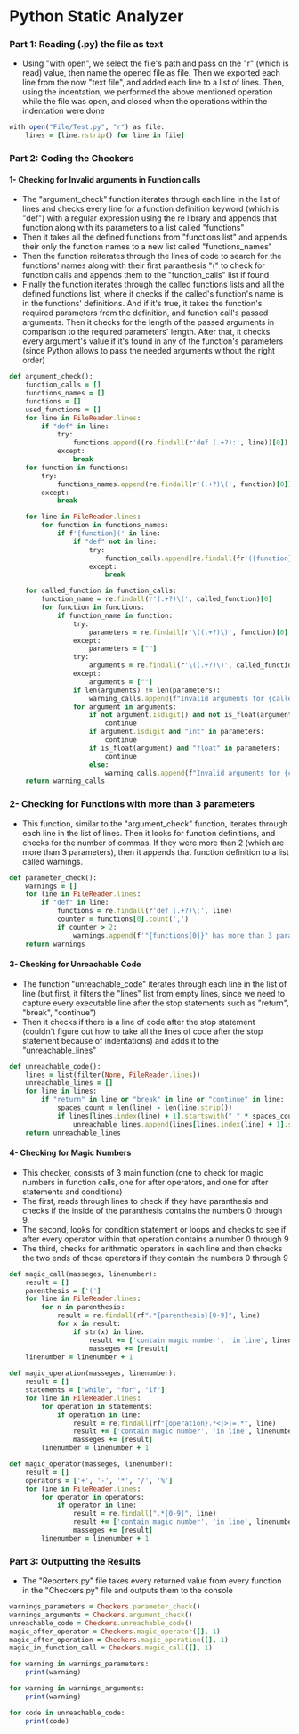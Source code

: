 # Python Static Analyzer
### Part 1: Reading (.py) the file as text
- Using "with open", we select the file's path and pass on the "r" (which is read) value, then name the opened file as file. Then we exported each line from the now "text file", and added each line to a list of lines. Then, using the indentation, we performed the above mentioned operation while the file was open, and closed when the operations within the indentation were done
```ruby
with open("File/Test.py", "r") as file:
    lines = [line.rstrip() for line in file]
```
### Part 2: Coding the Checkers
#### 1- Checking for Invalid arguments in Function calls
- The "argument_check" function iterates through each line in the list of lines and checks every line for a function definition keyword (which is "def") with a regular expression using the re library and appends that function along with its parameters to a list called "functions"
- Then it takes all the defined functions from "functions list" and appends their only the function names to a new list called "functions_names"
- Then the function reiterates through the lines of code to search for the functions' names along with their first paranthesis "(" to check for function calls and appends them to the "function_calls" list if found
- Finally the function iterates through the called functions lists and all the defined functions list, where it checks if the called's function's name is in the functions' definitions. And if it's true, it takes the function's required parameters from the definition, and function call's passed arguments. Then it checks for the length of the passed arguments in comparison to the required parameters' length. After that, it checks every argument's value if it's found in any of the function's parameters (since Python allows to pass the needed arguments without the right order)
```ruby
def argument_check():
    function_calls = []
    functions_names = []
    functions = []
    used_functions = []
    for line in FileReader.lines:
        if "def" in line:
            try:
                functions.append((re.findall(r'def (.+?):', line))[0])
            except:
                break
    for function in functions:
        try:
            functions_names.append(re.findall(r'(.+?)\(', function)[0])
        except:
            break

    for line in FileReader.lines:
        for function in functions_names:
            if f'{function}(' in line:
                if "def" not in line:
                    try:
                        function_calls.append(re.findall(fr'({function}.+?\))', line)[0])
                    except:
                        break

    for called_function in function_calls:
        function_name = re.findall(r'(.+?)\(', called_function)[0]
        for function in functions:
            if function_name in function:
                try:
                    parameters = re.findall(r'\((.+?)\)', function)[0].replace(" ", "").split(',')
                except:
                    parameters = [""]
                try:
                    arguments = re.findall(r'\((.+?)\)', called_function)[0].replace(" ", "").split(',')
                except:
                    arguments = [""]
                if len(arguments) != len(parameters):
                    warning_calls.append(f"Invalid arguments for {called_function} at line {(FileReader.lines.index(called_function)) + 1}")
                for argument in arguments:
                    if not argument.isdigit() and not is_float(argument) and "string" in parameters:
                        continue
                    if argument.isdigit and "int" in parameters:
                        continue
                    if is_float(argument) and "float" in parameters:
                        continue
                    else:
                        warning_calls.append(f"Invalid arguments for {called_function} at line {(FileReader.lines.index(called_function)) + 1}")
    return warning_calls
```
###
### 2- Checking for Functions with more than 3 parameters
- This function, similar to the "argument_check" function, iterates through each line in the list of lines. Then it looks for function definitions, and checks for the number of commas. If they were more than 2 (which are more than 3 parameters), then it appends that function definition to a list called warnings.
```ruby
def parameter_check():
    warnings = []
    for line in FileReader.lines:
        if "def" in line:
            functions = re.findall(r'def (.+?)\:', line)
            counter = functions[0].count(',')
            if counter > 2:
                warnings.append(f'"{functions[0]}" has more than 3 parameters')
    return warnings
```
#### 3- Checking for Unreachable Code
- The function "unreachable_code" iterates through each line in the list of line (but first, it filters the "lines" list from empty lines, since we need to capture every executable line after the stop statements such as "return", "break", "continue") 
- Then it checks if there is a line of code after the stop statement (couldn't figure out how to take all the lines of code after the stop statement because of indentations) and adds it to the "unreachable_lines"
```ruby
def unreachable_code():
    lines = list(filter(None, FileReader.lines))
    unreachable_lines = []
    for line in lines:
        if "return" in line or "break" in line or "continue" in line:
            spaces_count = len(line) - len(line.strip())
            if lines[lines.index(line) + 1].startswith(" " * spaces_count):
                unreachable_lines.append(lines[lines.index(line) + 1].strip() + " is unreachable")
    return unreachable_lines 
```
#### 4- Checking for Magic Numbers
- This checker, consists of 3 main function (one to check for magic numbers in function calls, one for after operators, and one for after statements and conditions)
- The first, reads through lines to check if they have paranthesis and checks if the inside of the paranthesis contains the numbers 0 through 9.
- The second, looks for condition statement or loops and checks to see if after every operator within that operation contains a number 0 through 9
- The third, checks for arithmetic operators in each line and then checks the two ends of those operators if they contain the numbers 0 through 9
```ruby
def magic_call(masseges, linenumber):
    result = []
    parenthesis = ['(']
    for line in FileReader.lines:
        for n in parenthesis:
            result = re.findall(rf".*{parenthesis}[0-9]", line)
            for x in result:
                if str(x) in line:
                    result += ['contain magic number', 'in line', linenumber]
                    masseges += [result]
    linenumber = linenumber + 1
    
def magic_operation(masseges, linenumber):
    result = []
    statements = ["while", "for", "if"]
    for line in FileReader.lines:
        for operation in statements:
            if operation in line:
                result = re.findall(rf"{operation}.*<|>|=.*", line)
                result += ['contain magic number', 'in line', linenumber]
                masseges += [result]
        linenumber = linenumber + 1

def magic_operator(masseges, linenumber):
    result = []
    operators = ['+', '-', '*', '/', '%']
    for line in FileReader.lines:
        for operator in operators:
            if operator in line:
                result = re.findall(".*[0-9]", line)
                result += ['contain magic number', 'in line', linenumber]
                masseges += [result]
        linenumber = linenumber + 1
```
### Part 3: Outputting the Results
- The "Reporters.py" file takes every returned value from every function in the "Checkers.py" file and outputs them to the console
```ruby
warnings_parameters = Checkers.parameter_check()
warnings_arguments = Checkers.argument_check()
unreachable_code = Checkers.unreachable_code()
magic_after_operator = Checkers.magic_operator([], 1)
magic_after_operation = Checkers.magic_operation([], 1)
magic_in_function_call = Checkers.magic_call([], 1)

for warning in warnings_parameters:
    print(warning)

for warning in warnings_arguments:
    print(warning)

for code in unreachable_code:
    print(code)
```
